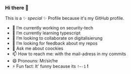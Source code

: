 ### Hi there 👋

This is a ✨ _special_ ✨ Profile because it's my GitHub profile.


- 🔭 I’m currently working on security-tech
- 🌱 I’m currently learning typescript
- 👯 I’m looking to collaborate on digitalisierung
- 🤔 I’m looking for feedback about my repos 
- 💬 Ask me about coockies
- 📫 How to reach me: with the mail-adress in my commits
- 😄 Pronouns: Mr/sir/he
- ⚡ Fun fact: It' funny because its `!~-1` **!**
